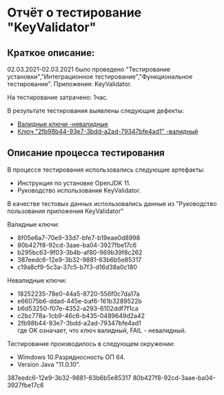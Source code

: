 # Отчёт о тестирование "KeyValidator"

## Краткое описание:
02.03.2021-02.03.2021
было проведено "Тестирование установки","Интеграционное тестирование","Функциональное тестирование".
Приложения: KeyValidator.  

На тестирование затрачено: 1час.

В результате тестирования выявлены следующие дефекты:
* [Валидные ключи -невалидные](https://github.com/RomanMachnev/KeyValidator/issues/1)
* [Ключ "2fb98b44-93e7-3bdd-a2ad-79347bfe4ad1" -валидный](https://github.com/RomanMachnev/KeyValidator/issues/2)


## Описание процесса тестирования  
В процессе тестирования использовались следующие артефакты:
* Инструкция по установке OpenJDK 11.
* Руководство использования KeyValidator.

В качестве тестовых данных использовались данные из "Руководство пользования приложения KeyValidator" 

Валидные ключи:
* 8f05e6a7-70e9-33d7-bfe7-b19eae0d8998
* 80b427f8-92cd-3aae-ba04-3927fbe17c6
* b295bc63-9f03-3b4b-af80-969b39f8c262
* 387eedc6-12e9-3b32-9881-63b6b5e85317
* c19a8cf9-5c3a-37c5-b7f3-d16d38a0c180

Невалидные ключи:
* 18252235-78e0-44a5-8720-556f0c7da17a
* e66075b6-ddad-445e-baf6-161b3289522b
* b6d53250-f07e-4352-a293-6102ddf7f1ca
* c2bc778a-1cb9-46c6-b435-0489649d2a42
* 2fb98b44-93e7-3bdd-a2ad-79347bfe4ad1  
где OK означает, что ключ валидный, FAIL - невалидный.


 
Тестирование производилось в следующем окружении:
* Wimdows 10.Разрядносность ОП 64.
* Version Java "11.0.10".


387eedc6-12e9-3b32-9881-63b6b5e85317 80b427f8-92cd-3aae-ba04-3927fbe17c6
